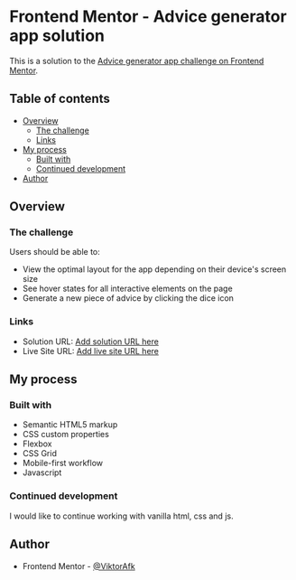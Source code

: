 # Frontend Mentor - Advice generator app solution

This is a solution to the [Advice generator app challenge on Frontend Mentor](https://www.frontendmentor.io/challenges/advice-generator-app-QdUG-13db).

## Table of contents

- [Overview](#overview)
  - [The challenge](#the-challenge)
  - [Links](#links)
- [My process](#my-process)
  - [Built with](#built-with)
  - [Continued development](#continued-development)
- [Author](#author)

## Overview

### The challenge

Users should be able to:

- View the optimal layout for the app depending on their device's screen size
- See hover states for all interactive elements on the page
- Generate a new piece of advice by clicking the dice icon

### Links

- Solution URL: [Add solution URL here](https://github.com/ViktorAfk/advice-generator-app)
- Live Site URL: [Add live site URL here](https://daily-advice-generator-app.netlify.app/)

## My process

### Built with

- Semantic HTML5 markup
- CSS custom properties
- Flexbox
- CSS Grid
- Mobile-first workflow
- Javascript

### Continued development

I would like to continue working with vanilla html, css and js.

## Author

- Frontend Mentor - [@ViktorAfk](https://www.frontendmentor.io/profile/ViktorAfk)
